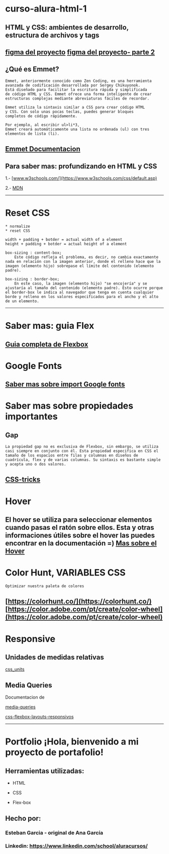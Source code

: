 # curso-alura-html-1

## HTML y CSS: ambientes de desarrollo, estructura de archivos y tags


[figma del proyecto](https://www.figma.com/design/D464FfN417KSWJHIUVpMnX/Portafolio---Curso?node-id=1-11&t=63DLdGLQvZde0SEM-0)
[figma del proyecto- parte 2](https://www.figma.com/design/aZDoYMn8lnME4tc6130S7w/Portafolio---Curso-3-(Copy)?node-id=42-5&t=Ag53xOaBKoRpD6NE-0)
---
## ¿Qué es Emmet?

    Emmet, anteriormente conocido como Zen Coding, es una herramienta
    avanzada de codificación desarrollada por Sergey Chikuyonok. 
    Está diseñado para facilitar la escritura rápida y simplificada 
    de código HTML y CSS. Emmet ofrece una forma inteligente de crear 
    estructuras complejas mediante abreviaturas fáciles de recordar.

    Emmet utiliza la sintaxis similar a CSS para crear código HTML
    y CSS. Con solo unas pocas teclas, puedes generar bloques 
    completos de código rápidamente. 
    
    Por ejemplo, al escribir ul>li*3, 
    Emmet creará automáticamente una lista no ordenada (ul) con tres elementos de lista (li).

[Emmet Documentacion](https://docs.emmet.io/)
---
## Para saber mas: profundizando en HTML y CSS 

1.- [www.w3schools.com/](https://www.w3schools.com/css/default.asp)

2.- [MDN](https://developer.mozilla.org/es/docs/Web/CSS)

---
# Reset CSS
    * normalize
    * reset CSS

    width + padding + botder = actual width of a element
    height + padding + botder = actual height of a element

    box-sizing : content-box;
        Este código refleja el problema, es decir, no cambia exactamente nada en relación con la imagen anterior, donde el relleno hace que la imagen (elemento hijo) sobrepase el límite del contenido (elemento padre).

    box-sizing : border-box;
        En este caso, la imagen (elemento hijo) "se encojería" y se ajustaría al tamaño del contenido (elemento padre). Esto ocurre porque el border-box le indica al navegador que tenga en cuenta cualquier borde y relleno en los valores especificados para el ancho y el alto de un elemento.
---
# Saber mas: guia Flex

[Guia completa de Flexbox](https://css-tricks.com/snippets/css/a-guide-to-flexbox/)
---
# Google Fonts

[Saber mas sobre import Google fonts](https://developers.google.com/fonts/docs/getting_started?hl=es-419)
---
# Saber mas sobre propiedades importantes

## Gap
    
    La propiedad gap no es exclusiva de Flexbox, sin embargo, se utiliza casi siempre en conjunto con él. Esta propiedad especifica en CSS el tamaño de los espacios entre filas y columnas en diseños de cuadrícula, flex y de varias columnas. Su sintaxis es bastante simple y acepta uno o dos valores.

[CSS-tricks](https://css-tricks.com/)
---
# Hover

El hover se utiliza para seleccionar elementos cuando pasas el ratón sobre ellos. Esta y otras informaciones útiles sobre el hover las puedes encontrar en la documentación =)
[Mas sobre el Hover](https://www.w3schools.com/CSSref/sel_hover.php)
---
# Color Hunt,  VARIABLES CSS

    Optimizar nuestra paleta de colores

[https://colorhunt.co/](https://colorhunt.co/)
[https://color.adobe.com/pt/create/color-wheel](https://color.adobe.com/pt/create/color-wheel)
---
# Responsive

## Unidades de medidas relativas

[css_units](https://www.w3schools.com/cssref/css_units.php)

## Media Queries

Documentacion de 

[media-queries](https://developer.mozilla.org/es/docs/Web/CSS/CSS_media_queries/Using_media_queries)

[css-flexbox-layouts-responsivos](https://app.aluracursos.com/course/css-flexbox-layouts-responsivos?utm_source=gnarus&utm_medium=timeline)

---

# Portfolio ¡Hola, bienvenido a mi proyecto de portafolio!

## Herramientas utilizadas:

* HTML

* CSS

* Flex-box

## Hecho por:

### Esteban Garcia - original de Ana García

### Linkedin: https://www.linkedin.com/school/aluracursos/